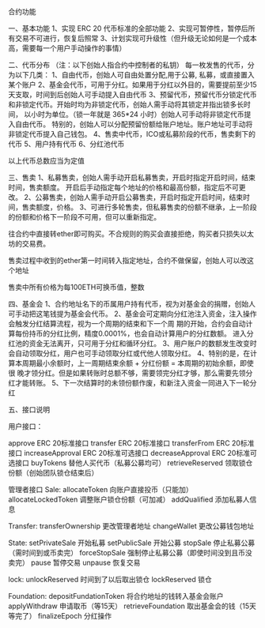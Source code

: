 合约功能

一、基本功能
1、实现 ERC 20 代币标准的全部功能
2、实现可暂停性，暂停后所有交易不可进行，恢复后照常
3、计划实现可升级性（但升级无论如何是一个成本高，需要每一个用户手动操作的事情）

二、代币分布
（注：以下创始人指合约中控制者的私钥）
每一枚发售的代币，分为以下几类：
1、自由代币，创始人可自由处置分配,用于公募, 私募，或直接置入某个账户
2、基金会代币，可用于分红。如果用于分红以外目的，需要提前至少15天支取，时间到后创始人可手动提入自由代币
3、预留代币，预留代币分锁定代币和非锁定代币。开始时均为非锁定代币，创始人需手动将其锁定并指出锁多长时间，
   以小时为单位。（锁一年就是 365*24 小时）创始人可手动将非锁定代币提入自由代币。
   特别的，创始人可以分配预留份额给账户地址。账户地址可手动将非锁定代币提入自己钱包。
4、售卖中代币，ICO或私募阶段的代币，售卖剩下的代币
5、用户持有代币
6、分红池代币

以上代币总数应当为定值

三、售卖
1、私募售卖，创始人需手动开启私募售卖，开启时指定开启时间，结束时间，售卖额度。
   开启后手动指定每个地址的价格和最高份额，指定后不可更改。
2、公募售卖，创始人需手动开启公募售卖，开启时指定开启时间，结束时间，售卖额度，价格。
3、可进行多轮售卖，但私募售卖的份额不继承，上一阶段的份额和价格下一阶段不可用，但可以重新指定。

往合约中直接转ether即可购买。不合规则的购买会直接拒绝，购买者只损失以太坊的交易费。

售卖过程中收到的ether第一时间转入指定地址，合约不做保留，创始人可以改这个地址

售卖中所有价格为每100ETH可换币值，整数

四、基金会
1、合约地址名下的币属用户持有代币，视为对基金会的捐赠，创始人可手动把这笔钱提为基金会代币。
2、基金会可定期向分红池注入资金，注入操作会触发分红结算流程，视为一个周期的结束和下一个周
   期的开始，合约会自动计算每份持币的分红比例，精度0.0001%，也会自动计算用户的分红数额。
   进入分红池的资金无法离开，只可用于分红和循环分红。
3、用户账户的数额发生改变时会自动领取分红，用户也可手动领取分红或代他人领取分红。
4、特别的是，在计算本周期最小余额时，上一周期结束余额 + 分红份额 = 本周期的初始余额，即使很
   晚才领分红。但是如果转账时总额不够，需要领完分红才够，那么需要先领分红才能转账。
5、下一次结算时的未领份额作废，和新注入资金一同进入下一轮分红


五、接口说明

用户接口：

approve ERC 20标准接口
transfer ERC 20标准接口
transferFrom ERC 20标准接口
increaseApproval ERC 20标准可选接口
decreaseApproval ERC 20标准可选接口
buyTokens 替他人买代币（私募公募均可）
retrieveReserved 领取锁仓份额（创始团队锁仓结束后）

管理者接口
  Sale:
    allocateToken 向账户直接投币（只能加）
    allocateLockedToken 调整账户锁仓份额（可加减）
    addQualified 添加私募人信息

  Transfer:
    transferOwnership 更改管理者地址
    changeWallet 更改公募钱包地址

  State:
    setPrivateSale 开始私募
    setPublicSale 开始公募
    stopSale 停止私募公募（需时间到或币卖完）
    forceStopSale 强制停止私募公募（即使时间没到且币没卖完）
    pause 暂停交易
    unpause 恢复交易

  lock:
    unlockReserved 时间到了以后取出锁仓
    lockReserved 锁仓

  Foundation:
    depositFundationToken 将合约地址的钱转入基金会账户
    applyWithdraw 申请取币（等15天）
    retrieveFoundation  取出基金会的钱（15天等完了）
    finalizeEpoch 分红操作
